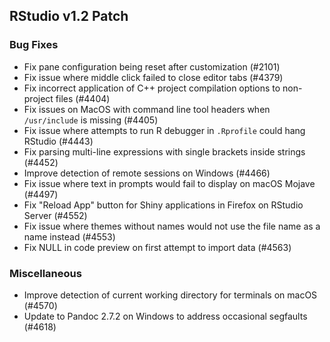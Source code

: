 
## RStudio v1.2 Patch

### Bug Fixes

- Fix pane configuration being reset after customization (#2101)
- Fix issue where middle click failed to close editor tabs (#4379)
- Fix incorrect application of C++ project compilation options to non-project files (#4404)
- Fix issues on MacOS with command line tool headers when `/usr/include` is missing (#4405)
- Fix issue where attempts to run R debugger in `.Rprofile` could hang RStudio (#4443)
- Fix parsing multi-line expressions with single brackets inside strings (#4452)
- Improve detection of remote sessions on Windows (#4466)
- Fix issue where text in prompts would fail to display on macOS Mojave (#4497)
- Fix "Reload App" button for Shiny applications in Firefox on RStudio Server (#4552)
- Fix issue where themes without names would not use the file name as a name instead (#4553)
- Fix NULL in code preview on first attempt to import data (#4563)

### Miscellaneous

- Improve detection of current working directory for terminals on macOS (#4570)
- Update to Pandoc 2.7.2 on Windows to address occasional segfaults (#4618)

